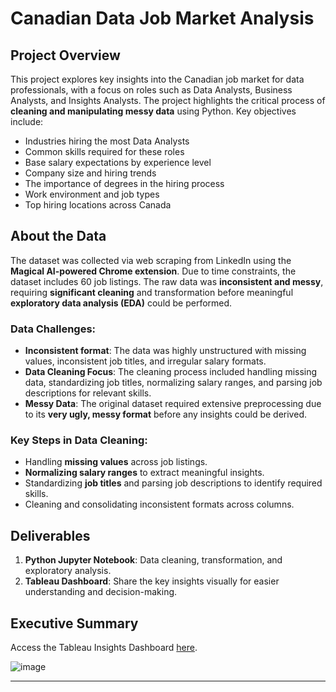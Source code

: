 # Canadian Data Job Market Analysis

## Project Overview
This project explores key insights into the Canadian job market for data professionals, with a focus on roles such as Data Analysts, Business Analysts, and Insights Analysts. The project highlights the critical process of **cleaning and manipulating messy data** using Python. Key objectives include:

- Industries hiring the most Data Analysts
- Common skills required for these roles
- Base salary expectations by experience level
- Company size and hiring trends
- The importance of degrees in the hiring process
- Work environment and job types
- Top hiring locations across Canada

## About the Data
The dataset was collected via web scraping from LinkedIn using the **Magical AI-powered Chrome extension**. Due to time constraints, the dataset includes 60 job listings. The raw data was **inconsistent and messy**, requiring **significant cleaning** and transformation before meaningful **exploratory data analysis (EDA)** could be performed.

### Data Challenges:
- **Inconsistent format**: The data was highly unstructured with missing values, inconsistent job titles, and irregular salary formats.
- **Data Cleaning Focus**: The cleaning process included handling missing data, standardizing job titles, normalizing salary ranges, and parsing job descriptions for relevant skills.
- **Messy Data**: The original dataset required extensive preprocessing due to its **very ugly, messy format** before any insights could be derived.

### Key Steps in Data Cleaning:
- Handling **missing values** across job listings.
- **Normalizing salary ranges** to extract meaningful insights.
- Standardizing **job titles** and parsing job descriptions to identify required skills.
- Cleaning and consolidating inconsistent formats across columns.
  
## Deliverables
1. **Python Jupyter Notebook**: Data cleaning, transformation, and exploratory analysis.
2. **Tableau Dashboard**: Share the key insights visually for easier understanding and decision-making.

## Executive Summary
Access the Tableau Insights Dashboard [here](https://public.tableau.com/app/profile/h.ki.t/viz/2024CanadianDataanalystjobMarket/1_Map).

![image](https://github.com/user-attachments/assets/9dd4a209-9b97-4090-833a-669d71493805)

---



